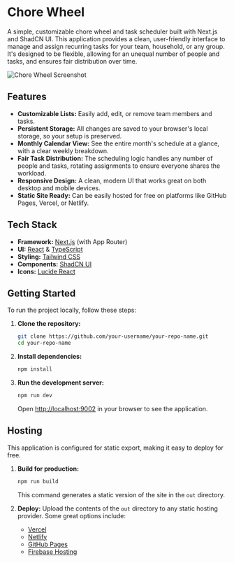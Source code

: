 # Chore Wheel

A simple, customizable chore wheel and task scheduler built with Next.js and ShadCN UI. This application provides a clean, user-friendly interface to manage and assign recurring tasks for your team, household, or any group. It's designed to be flexible, allowing for an unequal number of people and tasks, and ensures fair distribution over time.

![Chore Wheel Screenshot](https://storage.googleapis.com/stedi-assets/misc/chore-wheel-screenshot.png)

## Features

- **Customizable Lists:** Easily add, edit, or remove team members and tasks.
- **Persistent Storage:** All changes are saved to your browser's local storage, so your setup is preserved.
- **Monthly Calendar View:** See the entire month's schedule at a glance, with a clear weekly breakdown.
- **Fair Task Distribution:** The scheduling logic handles any number of people and tasks, rotating assignments to ensure everyone shares the workload.
- **Responsive Design:** A clean, modern UI that works great on both desktop and mobile devices.
- **Static Site Ready:** Can be easily hosted for free on platforms like GitHub Pages, Vercel, or Netlify.

## Tech Stack

- **Framework:** [Next.js](https://nextjs.org/) (with App Router)
- **UI:** [React](https://react.dev/) & [TypeScript](https://www.typescriptlang.org/)
- **Styling:** [Tailwind CSS](https://tailwindcss.com/)
- **Components:** [ShadCN UI](https://ui.shadcn.com/)
- **Icons:** [Lucide React](https://lucide.dev/)

## Getting Started

To run the project locally, follow these steps:

1.  **Clone the repository:**
    ```bash
    git clone https://github.com/your-username/your-repo-name.git
    cd your-repo-name
    ```

2.  **Install dependencies:**
    ```bash
    npm install
    ```

3.  **Run the development server:**
    ```bash
    npm run dev
    ```

    Open [http://localhost:9002](http://localhost:9002) in your browser to see the application.

## Hosting

This application is configured for static export, making it easy to deploy for free.

1.  **Build for production:**
    ```bash
    npm run build
    ```
    This command generates a static version of the site in the `out` directory.

2.  **Deploy:**
    Upload the contents of the `out` directory to any static hosting provider. Some great options include:
    - [Vercel](https://vercel.com/)
    - [Netlify](https://www.netlify.com/)
    - [GitHub Pages](https://pages.github.com/)
    - [Firebase Hosting](https://firebase.google.com/docs/hosting)
